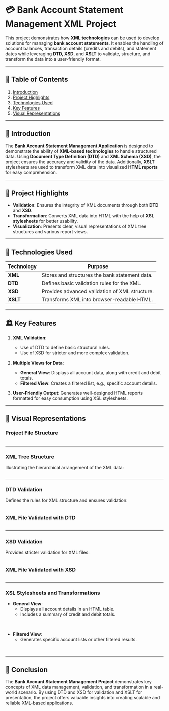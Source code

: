 # 💳 Bank Account Statement Management XML Project

This project demonstrates how **XML technologies** can be used to develop solutions for managing **bank account statements**. It enables the handling of account balances, transaction details (credits and debits), and statement dates while leveraging **DTD, XSD**, and **XSLT** to validate, structure, and transform the data into a user-friendly format.

---

## 📑 Table of Contents
1. [Introduction](#introduction)
2. [Project Highlights](#project-highlights)
3. [Technologies Used](#technologies-used)
4. [Key Features](#key-features)
5. [Visual Representations](#visual-representations)

---

## 📜 Introduction

The **Bank Account Statement Management Application** is designed to demonstrate the ability of **XML-based technologies** to handle structured data. Using **Document Type Definition (DTD)** and **XML Schema (XSD)**, the project ensures the accuracy and validity of the data. Additionally, **XSLT** stylesheets are used to transform XML data into visualized **HTML reports** for easy comprehension.

---

## 🌟 Project Highlights

- **Validation**: Ensures the integrity of XML documents through both **DTD** and **XSD**.
- **Transformation**: Converts XML data into HTML with the help of **XSL stylesheets** for better usability.
- **Visualization**: Presents clear, visual representations of XML tree structures and various report views.

---

## 🔧 Technologies Used

| **Technology** | **Purpose**                                   |
|-----------------|-----------------------------------------------|
| **XML**         | Stores and structures the bank statement data. |
| **DTD**         | Defines basic validation rules for the XML.   |
| **XSD**         | Provides advanced validation of XML structure. |
| **XSLT**        | Transforms XML into browser-readable HTML.    |

---

## 🏛 Key Features

1. **XML Validation**:
    - Use of DTD to define basic structural rules.
    - Use of XSD for stricter and more complex validation.

2. **Multiple Views for Data**:
    - **General View**: Displays all account data, along with credit and debit totals.
    - **Filtered View**: Creates a filtered list, e.g., specific account details.

3. **User-Friendly Output**: Generates well-designed HTML reports formatted for easy consumption using XSL stylesheets.

---

## 🎨 Visual Representations

### Project File Structure
<img src="Bank Statement Images/Project Structure.png" alt="">

---

### XML Tree Structure
Illustrating the hierarchical arrangement of the XML data:

<img src="Bank Statement Images/XML Tree.png" alt="">

---

### DTD Validation
Defines the rules for XML structure and ensures validation:

<img src="Bank Statement Images/Bank Statement DTD.png" alt="">

### XML File Validated with DTD

 <img src="Bank Statement Images/Bank Statement XML.png" alt="">

---

### XSD Validation
Provides stricter validation for XML files:

<img src="Bank Statement Images/Bank Statement XSD.png" alt="">

### XML File Validated with XSD

<img src="Bank Statement Images/XSL General View .png" alt="">

---

### XSL Stylesheets and Transformations

- **General View**:
    - Displays all account details in an HTML table.
    - Includes a summary of credit and debit totals.  

    
<img src="Bank Statement Images/HTML General View.png" alt=""><br/><br/>
<img src="Bank Statement Images/XSL Filtered View.png" alt="">

- **Filtered View**:
    - Generates specific account lists or other filtered results.


<img src="Bank Statement Images/XSL Filtered View.png" alt=""><br/><br/>
<img src="Bank Statement Images/HTML Filtered View.png" alt="">

---

## 🚀 Conclusion

The **Bank Account Statement Management Project** demonstrates key concepts of XML data management, validation, and transformation in a real-world scenario. By using DTD and XSD for validation and XSLT for presentation, the project offers valuable insights into creating scalable and reliable XML-based applications.



